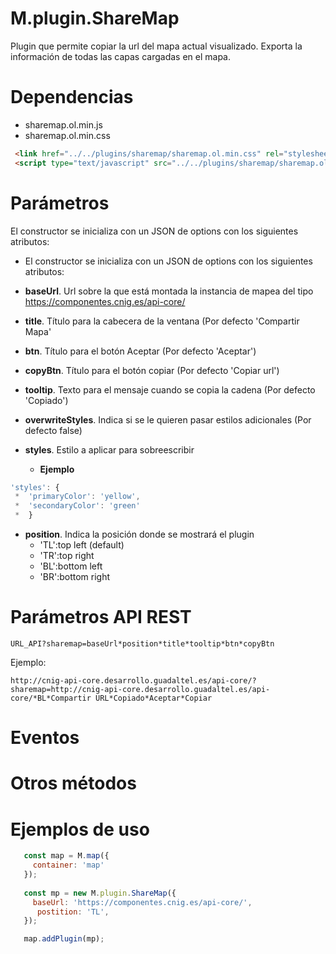 # M.plugin.ShareMap

Plugin que permite copiar la url del mapa actual visualizado.
Exporta la información de todas las capas cargadas en el mapa.

# Dependencias

- sharemap.ol.min.js
- sharemap.ol.min.css


```html
 <link href="../../plugins/sharemap/sharemap.ol.min.css" rel="stylesheet" />
 <script type="text/javascript" src="../../plugins/sharemap/sharemap.ol.min.js"></script>
```

# Parámetros

El constructor se inicializa con un JSON de options con los siguientes atributos:

- El constructor se inicializa con un JSON de options con los siguientes atributos:

- **baseUrl**. Url sobre la que está montada la instancia de mapea del tipo https://componentes.cnig.es/api-core/
- **title**. Título para la cabecera de la ventana (Por defecto 'Compartir Mapa'
- **btn**. Título para el botón Aceptar (Por defecto 'Aceptar')
- **copyBtn**. Título para el botón copiar (Por defecto 'Copiar url')
- **tooltip**. Texto para el mensaje cuando se copia la cadena (Por defecto 'Copiado')
- **overwriteStyles**. Indica si se le quieren pasar estilos adicionales (Por defecto false)
- **styles**. Estilo a aplicar para sobreescribir
  - **Ejemplo**
```javascript
'styles': {
 *  'primaryColor': 'yellow',
 *  'secondaryColor': 'green'
 *  }
```

- **position**. Indica la posición donde se mostrará el plugin
  - 'TL':top left (default)
  - 'TR':top right 
  - 'BL':bottom left 
  - 'BR':bottom right

# Parámetros API REST
```
URL_API?sharemap=baseUrl*position*title*tooltip*btn*copyBtn
````
Ejemplo:
```
http://cnig-api-core.desarrollo.guadaltel.es/api-core/?sharemap=http://cnig-api-core.desarrollo.guadaltel.es/api-core/*BL*Compartir URL*Copiado*Aceptar*Copiar
```
# Eventos

# Otros métodos


# Ejemplos de uso

```javascript
   const map = M.map({
     container: 'map'
   });
  
   const mp = new M.plugin.ShareMap({
     baseUrl: 'https://componentes.cnig.es/api-core/',
      postition: 'TL',
   });

   map.addPlugin(mp);
```

